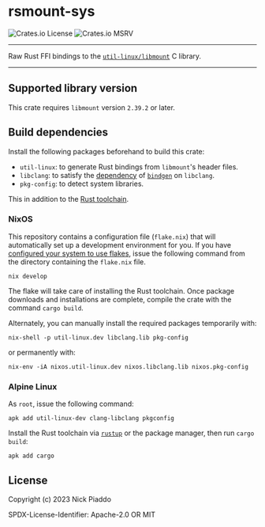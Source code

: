 # rsmount-sys

![Crates.io License](https://img.shields.io/crates/l/rsmount-sys?labelColor=%23222222&color=%230d0887)
![Crates.io MSRV](https://img.shields.io/crates/msrv/rsmount-sys?labelColor=%23222222&color=%239c179e)

----

Raw Rust FFI bindings to the [`util-linux/libmount`][1] C library.

----

## Supported library version

This crate requires `libmount` version `2.39.2` or later.

## Build dependencies

Install the following packages beforehand to build this crate:

- `util-linux`: to generate Rust bindings from `libmount`'s header files.
- `libclang`: to satisfy the [dependency][2] of [`bindgen`][3] on `libclang`.
- `pkg-config`: to detect system libraries.

This in addition to the [Rust toolchain][4].

### NixOS

This repository contains a configuration file (`flake.nix`) that will
automatically set up a development environment for you. If you have [configured
your system to use flakes][5], issue the following command from the directory
containing the `flake.nix` file.

```console
nix develop
```

The flake will take care of installing the Rust toolchain. Once package
downloads and installations are complete, compile the crate with the command
`cargo build`.

Alternately, you can manually install the required packages temporarily with:

```console
nix-shell -p util-linux.dev libclang.lib pkg-config
```

or permanently with:

```console
nix-env -iA nixos.util-linux.dev nixos.libclang.lib nixos.pkg-config
```

### Alpine Linux

As `root`, issue the following command:

```console
apk add util-linux-dev clang-libclang pkgconfig
```

Install the Rust toolchain via [`rustup`][4] or the package manager, then run
`cargo build`:

```console
apk add cargo
```

## License

Copyright (c) 2023 Nick Piaddo

SPDX-License-Identifier: Apache-2.0 OR MIT

[1]: https://github.com/util-linux/util-linux/tree/master
[2]: https://rust-lang.github.io/rust-bindgen/requirements.html#clang
[3]: https://crates.io/crates/bindgen
[4]: https://www.rust-lang.org/tools/install
[5]: https://nixos.wiki/wiki/flakes
